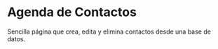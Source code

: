 # Agenda de Contactos

Sencilla página que crea, edita y elimina contactos desde una base de datos.
